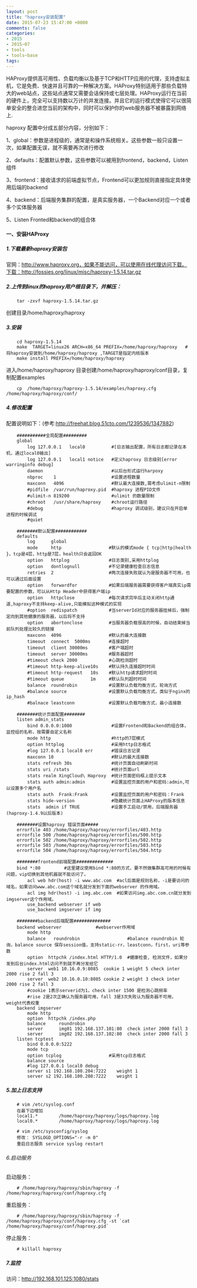 ```yaml
---
layout: post
title: "haproxy安装配置"
date: 2015-07-23 15:47:00 +0800
comments: false
categories:
- 2015
- 2015~07
- tools
- tools~base
tags:
---
```


HAProxy提供高可用性、负载均衡以及基于TCP和HTTP应用的代理，支持虚拟主机，它是免费、快速并且可靠的一种解决方案。HAProxy特别适用于那些负载特大的web站点，这些站点通常又需要会话保持或七层处理。HAProxy运行在当前的硬件上，完全可以支持数以万计的并发连接。并且它的运行模式使得它可以很简单安全的整合进您当前的架构中，同时可以保护你的web服务器不被暴露到网络上.

haproxy 配置中分成五部分内容，分别如下：

1、global：参数是进程级的，通常是和操作系统相关。这些参数一般只设置一次，如果配置无误，就不需要再次进行修改

2、defaults：配置默认参数，这些参数可以被用到frontend，backend，Listen组件

3、frontend：接收请求的前端虚拟节点，Frontend可以更加规则直接指定具体使用后端的backend

4、backend：后端服务集群的配置，是真实服务器，一个Backend对应一个或者多个实体服务器

5、Listen Fronted和backend的组合体

#### 一、安装HAProxy

##### 1.下载最新haproxy安装包
官网：http://www.haproxy.org，如果不能访问，可以使用在线代理访问下载。下载：http://fossies.org/linux/misc/haproxy-1.5.14.tar.gz

##### 2.上传到linux的haproxy用户根目录下，并解压：
```
	tar -zxvf haproxy-1.5.14.tar.gz 
```
创建目录/home/haproxy/haproxy

##### 3.安装
```
	cd haproxy-1.5.14
	make  TARGET=linux26 ARCH=x86_64 PREFIX=/home/haproxy/haproxy   #将haproxy安装到/home/haproxy/haproxy ,TARGET是指定内核版本
	make install PREFIX=/home/haproxy/haproxy  
```
进入/home/haproxy/haproxy  目录创建/home/haproxy/haproxy/conf目录，复制配置examples
```
	cp  /home/haproxy/haproxy-1.5.14/examples/haproxy.cfg  /home/haproxy/haproxy/conf/
```

##### 4.修改配置

配置说明如下：(参考:http://freehat.blog.51cto.com/1239536/1347882)

```
	###########全局配置#########
	global
		log 127.0.0.1   local0          #[日志输出配置，所有日志都记录在本机，通过local0输出]
		log 127.0.0.1   local1 notice   #定义haproxy 日志级别[error warringinfo debug]
		daemon                          #以后台形式运行harpoxy
		nbproc    1                     #设置进程数量
		maxconn   4096                  #默认最大连接数,需考虑ulimit-n限制
		#pidfile  /var/run/haproxy.pid  #haproxy 进程PID文件
		#ulimit-n 819200                #ulimit 的数量限制
		#chroot   /usr/share/haproxy    #chroot运行路径
		#debug                          #haproxy 调试级别，建议只在开启单进程的时候调试
		#quiet

	########默认配置############
	defaults
		log      global
		mode     http                  #默认的模式mode { tcp|http|health }，tcp是4层，http是7层，health只会返回OK
		option   httplog               #日志类别,采用httplog
		option   dontlognull           #不记录健康检查日志信息
		retries  2                     #两次连接失败就认为是服务器不可用，也可以通过后面设置
		option   forwardfor            #如果后端服务器需要获得客户端真实ip需要配置的参数，可以从Http Header中获得客户端ip
		option   httpclose             #每次请求完毕后主动关闭http通道,haproxy不支持keep-alive,只能模拟这种模式的实现
		#option  redispatch            #当serverId对应的服务器挂掉后，强制定向到其他健康的服务器，以后将不支持
		option   abortonclose          #当服务器负载很高的时候，自动结束掉当前队列处理比较久的链接
		maxconn  4096                  #默认的最大连接数
		timeout  connect  5000ms       #连接超时
		timeout  client 30000ms        #客户端超时
		timeout  server 30000ms        #服务器超时
		#timeout check 2000            #心跳检测超时
		#timeout http-keep-alive10s    #默认持久连接超时时间
		#timeout http-request   10s    #默认http请求超时时间
		#timeout queue          1m     #默认队列超时时间
		balance  roundrobin            #设置默认负载均衡方式，轮询方式
		#balance source                #设置默认负载均衡方式，类似于nginx的ip_hash
		#balnace leastconn             #设置默认负载均衡方式，最小连接数

	########统计页面配置########
	listen admin_stats
		bind 0.0.0.0:1080               #设置Frontend和Backend的组合体，监控组的名称，按需要自定义名称
		mode http                       #http的7层模式
		option httplog                  #采用http日志格式
		#log 127.0.0.1 local0 err       #错误日志记录
		maxconn 10                      #默认的最大连接数
		stats refresh 30s               #统计页面自动刷新时间
		stats uri /stats                #统计页面url
		stats realm XingCloud\ Haproxy  #统计页面密码框上提示文本
		stats auth admin:admin          #设置监控页面的用户和密码:admin,可以设置多个用户名
		stats auth  Frank:Frank         #设置监控页面的用户和密码：Frank
		stats hide-version              #隐藏统计页面上HAProxy的版本信息
		stats  admin if TRUE            #设置手工启动/禁用，后端服务器(haproxy-1.4.9以后版本)
		
	########设置haproxy 错误页面#####
	errorfile 403 /home/haproxy/haproxy/errorfiles/403.http
	errorfile 500 /home/haproxy/haproxy/errorfiles/500.http
	errorfile 502 /home/haproxy/haproxy/errorfiles/502.http
	errorfile 503 /home/haproxy/haproxy/errorfiles/503.http
	errorfile 504 /home/haproxy/haproxy/errorfiles/504.http

	########frontend前端配置##############
	bind *:80         #这里建议使用bind *:80的方式，要不然做集群高可用的时候有问题，vip切换到其他机器就不能访问了。
		acl web hdr(host) -i www.abc.com  #acl后面是规则名称，-i是要访问的域名，如果访问www.abc.com这个域名就分发到下面的webserver 的作用域。
		acl img hdr(host) -i img.abc.com  #如果访问img.abc.com.cn就分发到imgserver这个作用域。
		use_backend webserver if web
		use_backend imgserver if img
	
	########backend后端配置##############
	backend webserver             #webserver作用域
		mode http
		balance   roundrobin                  #balance roundrobin 轮询，balance source 保存session值，支持static-rr，leastconn，first，uri等参数
		option  httpchk /index.html HTTP/1.0  #健康检查, 检测文件，如果分发到后台index.html访问不到就不再分发给它
		server  web1 10.16.0.9:8085  cookie 1 weight 5 check inter 2000 rise 2 fall 3
		server  web2 10.16.0.10:8085 cookie 2 weight 3 check inter 2000 rise 2 fall 3
		#cookie 1表示serverid为1，check inter 1500 是检测心跳频率  
		#rise 2是2次正确认为服务器可用，fall 3是3次失败认为服务器不可用，weight代表权重
	backend imgserver
		mode http
		option  httpchk /index.php
		balance     roundrobin                          
		server      img01 192.168.137.101:80  check inter 2000 fall 3
		server      img02 192.168.137.102:80  check inter 2000 fall 3
	listen tcptest  
		bind 0.0.0.0:5222  
		mode tcp  
		option tcplog                  #采用tcp日志格式  
		balance source  
		#log 127.0.0.1 local0 debug  
		server s1 192.168.100.204:7222    weight 1  
		server s2 192.168.100.208:7222    weight 1
```

##### 5.加上日志支持

```
	# vim /etc/syslog.conf
	在最下边增加
	local1.*        /home/haproxy/haproxy/logs/haproxy.log
	local0.*        /home/haproxy/haproxy/logs/haproxy.log
```

```
	# vim /etc/sysconfig/syslog
	修改： SYSLOGD_OPTIONS="-r -m 0"
	重启日志服务 service syslog restart
```

###### 6.启动服务

启动服务：
```
	# /home/haproxy/haproxy/sbin/haproxy -f /home/haproxy/haproxy/conf/haproxy.cfg
```
重启服务：
```
	# /home/haproxy/haproxy/sbin/haproxy -f /home/haproxy/haproxy/conf/haproxy.cfg -st `cat /home/haproxy/haproxy/conf/haproxy.pid`
```
停止服务：
```
	# killall haproxy
```

##### 7.监控

访问：http://192.168.101.125:1080/stats

